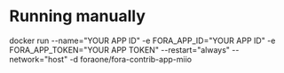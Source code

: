 # Running manually

docker run --name="YOUR APP ID" -e FORA_APP_ID="YOUR APP ID" -e FORA_APP_TOKEN="YOUR APP TOKEN" --restart="always" --network="host" -d foraone/fora-contrib-app-miio
